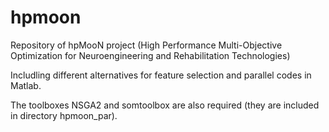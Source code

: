 # hpmoon
Repository of hpMooN project (High Performance Multi-Objective Optimization for Neuroengineering and Rehabilitation Technologies)

Includling different alternatives for feature selection and parallel codes in Matlab.

The toolboxes NSGA2 and somtoolbox are also required (they are included in directory hpmoon_par).
